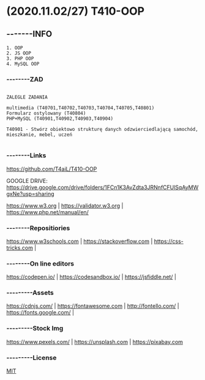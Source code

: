 
# (2020.11.02/27) T410-OOP
## -------INFO
```
1. OOP
2. JS OOP
3. PHP OOP
4. MySQL OOP
```

### --------ZAD
```

ZALEGLE ZADANIA

multimedia (T40701,T40702,T40703,T40704,T40705,T40801)
Formularz ostylowany (T40804)
PHP+MySQL (T40901,T40902,T40903,T40904)

T40901 - Stwórz obiektowo strukturę danych odzwierciedlającą samochód, mieszkanie, mebel, uczeń


```

### --------Links
https://github.com/T4aiL/T410-OOP

GOOGLE DRIVE: https://drive.google.com/drive/folders/1FCn1K3AvZdta3JRNnfCFUlSqAyMWgxNe?usp=sharing

https://www.w3.org | https://validator.w3.org | https://www.php.net/manual/en/
### --------Repositiories
https://www.w3schools.com | https://stackoverflow.com | https://css-tricks.com |
### --------On line editors
https://codepen.io/ | https://codesandbox.io/ | https://jsfiddle.net/ |
### ---------Assets
https://cdnjs.com/ | https://fontawesome.com | http://fontello.com/ | https://fonts.google.com/ |
### ---------Stock Img
https://www.pexels.com/ | https://unsplash.com | https://pixabay.com
### ---------License
[MIT](https://choosealicense.com/licenses/mit/)

